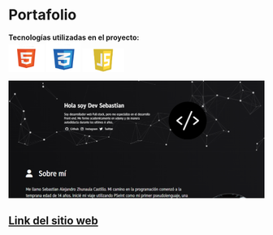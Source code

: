 # Portafolio

**Tecnologías utilizadas en el proyecto:**  
<img src="Img/html.png" alt="html" height="55px" width="70px">
<img src="Img/css.png" alt="css" height="60px" width="68px"/>
<img src="Img/js.png" alt="JavaScript" height="47px" width="81px"/>



![portafolio-presentacion](Img/Portafolio.png)



[**Link del sitio web** ](https://devsebastian31.github.io/)
---
